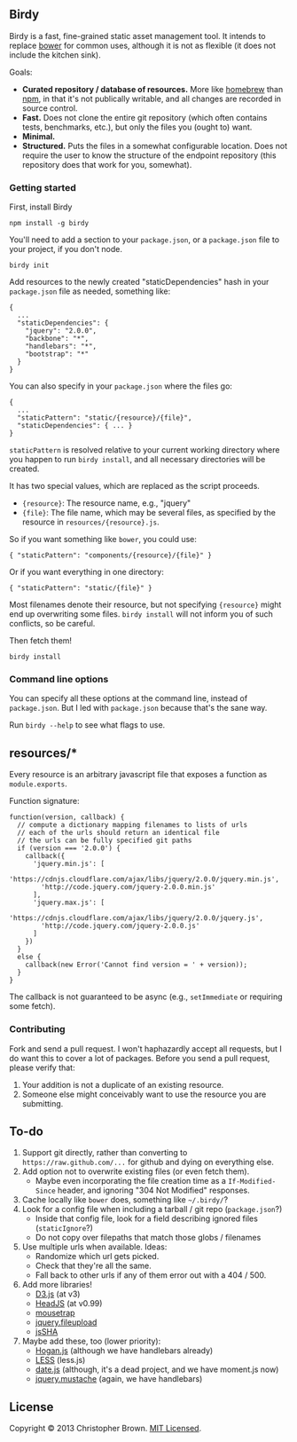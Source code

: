 ## Birdy

Birdy is a fast, fine-grained static asset management tool.
It intends to replace [bower](https://github.com/bower/bower) for common uses,
although it is not as flexible (it does not include the kitchen sink).

Goals:

* **Curated repository / database of resources.** More like
  [homebrew](https://github.com/mxcl/homebrew) than [npm](https://npmjs.org/),
  in that it's not publically writable, and all changes are recorded in source
  control.
* **Fast.** Does not clone the entire git repository (which often contains
  tests, benchmarks, etc.), but only the files you (ought to) want.
* **Minimal.**
* **Structured.** Puts the files in a somewhat configurable location. Does not
  require the user to know the structure of the endpoint repository (this
  repository does that work for you, somewhat).


### Getting started

First, install Birdy

    npm install -g birdy

You'll need to add a section to your `package.json`, or a `package.json` file to your project, if you don't node.

    birdy init

Add resources to the newly created "staticDependencies" hash in your `package.json` file as needed, something like:

    {
      ...
      "staticDependencies": {
        "jquery": "2.0.0",
        "backbone": "*",
        "handlebars": "*",
        "bootstrap": "*"
      }
    }

You can also specify in your `package.json` where the files go:

    {
      ...
      "staticPattern": "static/{resource}/{file}",
      "staticDependencies": { ... }
    }

`staticPattern` is resolved relative to your current working directory where
you happen to run `birdy install`, and all necessary directories will be created.

It has two special values, which are replaced as the script proceeds.

* `{resource}`: The resource name, e.g., "jquery"
* `{file}`: The file name, which may be several files, as specified by the
  resource in `resources/{resource}.js`.

So if you want something like `bower`, you could use:

    { "staticPattern": "components/{resource}/{file}" }

Or if you want everything in one directory:

    { "staticPattern": "static/{file}" }

Most filenames denote their resource, but not specifying `{resource}` might
end up overwriting some files. `birdy install` will not inform you of such
conflicts, so be careful.

Then fetch them!

    birdy install

### Command line options

You can specify all these options at the command line, instead of `package.json`.
But I led with `package.json` because that's the sane way.

Run `birdy --help` to see what flags to use.

## resources/*

Every resource is an arbitrary javascript file that exposes a function as `module.exports`.

Function signature:

    function(version, callback) {
      // compute a dictionary mapping filenames to lists of urls
      // each of the urls should return an identical file
      // the urls can be fully specified git paths
      if (version === '2.0.0') {
        callback({
          'jquery.min.js': [
            'https://cdnjs.cloudflare.com/ajax/libs/jquery/2.0.0/jquery.min.js',
            'http://code.jquery.com/jquery-2.0.0.min.js'
          ],
          'jquery.max.js': [
            'https://cdnjs.cloudflare.com/ajax/libs/jquery/2.0.0/jquery.js',
            'http://code.jquery.com/jquery-2.0.0.js'
          ]
        })
      }
      else {
        callback(new Error('Cannot find version = ' + version));
      }
    }

The callback is not guaranteed to be async (e.g., `setImmediate` or requiring some fetch).

### Contributing

Fork and send a pull request.
I won't haphazardly accept all requests, but I do want this to cover a lot of packages.
Before you send a pull request, please verify that:

1. Your addition is not a duplicate of an existing resource.
2. Someone else might conceivably want to use the resource you are submitting.

## To-do

1. Support git directly, rather than converting to `https://raw.github.com/...` for github
   and dying on everything else.
2. Add option not to overwrite existing files (or even fetch them).
   * Maybe even incorporating the file creation time as a `If-Modified-Since`
     header, and ignoring "304 Not Modified" responses.
3. Cache locally like `bower` does, something like `~/.birdy/`?
4. Look for a config file when including a tarball / git repo (`package.json`?)
   * Inside that config file, look for a field describing ignored files (`staticIgnore`?)
   * Do not copy over filepaths that match those globs / filenames
5. Use multiple urls when available. Ideas:
   * Randomize which url gets picked.
   * Check that they're all the same.
   * Fall back to other urls if any of them error out with a 404 / 500.
6. Add more libraries!
   - [D3.js](http://d3js.org/) (at v3)
   - [HeadJS](http://headjs.com/) (at v0.99)
   - [mousetrap](http://craig.is/killing/mice)
   - [jquery.fileupload](http://blueimp.github.io/jQuery-File-Upload/)
   - [jsSHA](https://github.com/Caligatio/jsSHA)
7. Maybe add these, too (lower priority):
   - [Hogan.js](http://twitter.github.io/hogan.js/) (although we have handlebars already)
   - [LESS](http://lesscss.org/) (less.js)
   - [date.js](http://www.datejs.com/) (although, it's a dead project, and we have moment.js now)
   - [jquery.mustache](https://github.com/jonnyreeves/jquery-Mustache) (again, we have handlebars)


<!-- 1. http://stackoverflow.com/questions/2466735/checkout-only-one-file-from-git -->
<!-- 2. http://schacon.github.io/git/git-read-tree.html#_sparse_checkout -->

## License

Copyright © 2013 Christopher Brown. [MIT Licensed](LICENSE).
